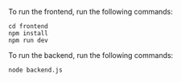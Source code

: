 To run the frontend, run the following commands:
```
cd frontend
npm install
npm run dev
```

To run the backend, run the following commands:
```
node backend.js
```